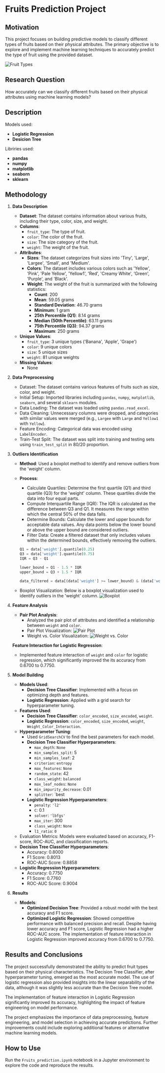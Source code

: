 # Fruits Prediction Project

## Motivation

This project focuses on building predictive models to classify different types of fruits based on their physical attributes. The primary objective is to explore and implement machine learning techniques to accurately predict the type of fruit using the provided dataset.

![Fruit Types](https://github.com/azamatgalidenov/fruitsPrediction/blob/main/img/fruits_type.png)

## Research Question

How accurately can we classify different fruits based on their physical attributes using machine learning models?

## Description

Models used:
- **Logistic Regression**
- **Desicion Tree**

Libriries used:
- **pandas**
- **numpy**
- **matplotlib**
- **seaborn**
- **sklearn**

## Methodology

1. **Data Description**
   - **Dataset**: The dataset contains information about various fruits, including their type, color, size, and weight.
   - **Columns**:
     - `fruit_type`: The type of fruit.
     - `color`: The color of the fruit.
     - `size`: The size category of the fruit.
     - `weight`: The weight of the fruit.
   - **Attributes**:
     - **Sizes**: The dataset categorizes fruit sizes into 'Tiny', 'Large', 'Largee', 'Small', and 'Medium'.
     - **Colors**: The dataset includes various colors such as 'Yellow', 'Pink', 'Pale Yellow', 'Yellow1', 'Red', 'Creamy White', 'Green', 'Purple', and 'Black'.
     - **Weight**: The weight of the fruit is summarized with the following statistics:
       - **Count**: 200
       - **Mean**: 59.05 grams
       - **Standard Deviation**: 46.70 grams
       - **Minimum**: 1 gram
       - **25th Percentile (Q1)**: 8.14 grams
       - **Median (50th Percentile)**: 63.11 grams
       - **75th Percentile (Q3)**: 94.37 grams
       - **Maximum**: 250 grams
   - **Unique Values**:
     - `fruit_type`: 3 unique types ('Banana', 'Apple', 'Grape')
     - `color`: 9 unique colors
     - `size`: 5 unique sizes
     - `weight`: 81 unique weights
   - **Missing Values**:
     - None

2. **Data Preprocessing**
     - Dataset: The dataset contains various features of fruits such as size, color, and weight.
     - Initial Setup: Imported libraries including `pandas`, `numpy`, `matplotlib`, `seaborn`, and several `sklearn` modules.
     - Data Loading: The dataset was loaded using `pandas.read_excel`.
     - Data Cleaning: Unnecessary columns were dropped, and categories with similar values were merged (e.g., `Largee` with `Large` and `Yellow1` with `Yellow`).
     - Feature Encoding: Categorical data was encoded using `LabelEncoder`.
     - Train-Test Split: The dataset was split into training and testing sets using `train_test_split` in 80/20 proportion.

3. **Outliers Identification**
   - **Method**: Used a boxplot method to identify and remove outliers from the 'weight' column.
   - **Process**:
     - Calculate Quartiles: Determine the first quartile (Q1) and third quartile (Q3) for the 'weight' column. These quartiles divide the data into four equal parts.
     - Compute Interquartile Range (IQR): The IQR is calculated as the difference between Q3 and Q1. It measures the range within which the central 50% of the data falls.
     - Determine Bounds: Calculate the lower and upper bounds for acceptable data values. Any data points below the lower bound or above the upper bound are considered outliers.
     - Filter Data: Create a filtered dataset that only includes values within the determined bounds, effectively removing the outliers.
     
     ```python
     Q1 = data['weight'].quantile(0.25)
     Q3 = data['weight'].quantile(0.75)
     IQR = Q3 - Q1

     lower_bound = Q1 - 1.5 * IQR
     upper_bound = Q3 + 1.5 * IQR

     data_filtered = data[(data['weight'] >= lower_bound) & (data['weight'] <= upper_bound)]
     ```
   - Boxplot Visualization: Below is a boxplot visualization used to identify outliers in the 'weight' column.
        ![Boxplot](https://github.com/azamatgalidenov/fruitsPrediction/blob/main/img/boxplot.png)
4. **Feature Analysis**
   - **Pair Plot Analysis**: 
     - Analyzed the pair plot of attributes and identified a relationship between `weight` and `color`.
     - Pair Plot Visualization:
       ![Pair Plot](https://github.com/azamatgalidenov/fruitsPrediction/blob/main/img/pair_plot.png)
     - Weight vs. Color Visualization:
       ![Weight vs. Color](https://github.com/azamatgalidenov/fruitsPrediction/blob/main/img/weights_vs_color.png)

    **Feature Interaction for Logistic Regression**:
     - Implemented feature interaction of `weight` and `color` for logistic regression, which significantly improved the its accuracy from 0.6700 to 0.7750.
5. **Model Building**
   - **Models Used**:
     - **Decision Tree Classifier**: Implemented with a focus on optimizing depth and features.
     - **Logistic Regression**: Applied with a grid search for hyperparameter tuning.
   - **Features Used**:
     - **Decision Tree Classifier**: `color_encoded`, `size_encoded`, `weight`.
     - **Logistic Regression**: `color_encoded`, `size_encoded`, `weight`, `Weight_Color_Interaction`.
   - **Hyperparameter Tuning**:
     - Used `GridSearchCV` to find the best parameters for each model.
     - **Decision Tree Classifier Hyperparameters**:
        - `max_depth`: `None`
        - `min_samples_split`: 5
        - `min_samples_leaf`: 2
        - `criterion`: `entropy`
        - `max_features`: `None`
        - `random_state`: 42
        - `class_weight`: `balanced`
        - `max_leaf_nodes`: `None`
        - `min_impurity_decrease`: 0.01
        - `splitter`: `best
     - **Logistic Regression Hyperparameters**:
        - `penalty`: `'l2'`
        - `C`: 0.1
        - `solver`: `'lbfgs'`
        - `max_iter`: 300
        - `class_weight`: `None`
        - `l1_ratio`: `0`
   - Evaluation Metrics: Models were evaluated based on accuracy, F1-score, ROC-AUC, and classification reports.
    - **Decision Tree Classifier Hyperparameters**:
        - Accuracy: 0.8000
        - F1 Score: 0.8013
        - ROC-AUC Score: 0.8858
    - **Logistic Regression Hyperparameters**:
        - Accuracy: 0.7750
        - F1 Score: 0.7760
        - ROC-AUC Score: 0.9004

6. **Results**
   - **Models**:
     - **Optimized Decision Tree**: Provided a robust model with the best accuracy and F1 score.
     - **Optimized Logistic Regression**: Showed competitive performance with balanced precision and recall. Despite having lower accuracy and F1 score, Logistic Regression had a higher ROC-AUC score. The implementation of feature interaction in Logistic Regression improved accuracy from 0.6700 to 0.7750.

## Results and Conclusions

The project successfully demonstrated the ability to predict fruit types based on their physical characteristics. The Decision Tree Classifier, after hyperparameter tuning, emerged as the most accurate model. The use of logistic regression also provided insights into the linear separability of the data, although it was slightly less accurate than the Decision Tree model.

The implementation of feature interaction in Logistic Regression significantly improved its accuracy, highlighting the impact of feature engineering on model performance.

The project emphasizes the importance of data preprocessing, feature engineering, and model selection in achieving accurate predictions. Further improvements could include exploring additional features or alternative machine learning models.

## How to Use

Run the `Fruits_prediction.ipynb` notebook in a Jupyter environment to explore the code and reproduce the results.